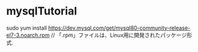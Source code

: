 # mysqlTutorial

sudo yum install https://dev.mysql.com/get/mysql80-community-release-el7-3.noarch.rpm // 「.rpm」ファイルは、Linux用に開発されたパッケージ形式.  
